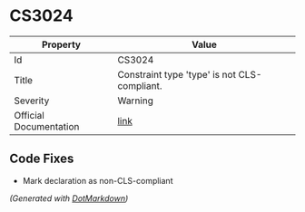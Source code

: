 # CS3024

| Property               | Value                                                                              |
| ---------------------- | ---------------------------------------------------------------------------------- |
| Id                     | CS3024                                                                             |
| Title                  | Constraint type 'type' is not CLS\-compliant\.                                     |
| Severity               | Warning                                                                            |
| Official Documentation | [link](http://docs.microsoft.com/cs-cz/dotnet/csharp/misc/compiler-warning-cs3024) |

## Code Fixes

* Mark declaration as non\-CLS\-compliant

*\(Generated with [DotMarkdown](http://github.com/JosefPihrt/DotMarkdown)\)*